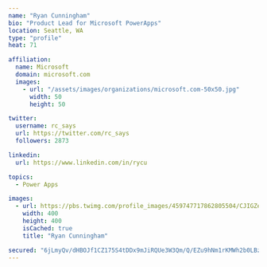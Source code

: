 ```yaml
---
name: "Ryan Cunningham"
bio: "Product Lead for Microsoft PowerApps"
location: Seattle, WA
type: "profile"
heat: 71

affiliation:
  name: Microsoft
  domain: microsoft.com
  images:
    - url: "/assets/images/organizations/microsoft.com-50x50.jpg"
      width: 50
      height: 50

twitter:
  username: rc_says
  url: https://twitter.com/rc_says
  followers: 2873

linkedin:
  url: https://www.linkedin.com/in/rycu

topics:
  - Power Apps

images:
  - url: https://pbs.twimg.com/profile_images/459747717862805504/CJIGZejd_400x400.png
    width: 400
    height: 400
    isCached: true
    title: "Ryan Cunningham"

secured: "6jLmyQv/dHBOJf1CZ175S4tDDx9mJiRQUe3W3Qm/Q/EZu9hNm1rKMWh2b0LBzhKymk3Iy9IXomLEN0DjYCevdybSTMpw7SZKnN3/MJfPnNPhFbomzU/6cJsCA5ahKVC0s+5iwxznPukqiJf3O1EUCJ4oCr7MSvdPiUjzHEU7Mz87k7w+qJzKIlzB4BbnUwUWi5z+GLxTzxtiEXNv4FScIF4Px7m8HdlcUvRt0oG74oA4+2+bJksWK2aOk37vSIoGqg792imXvilAUp4SxmdFzR4wCyNaEY3G6eKowELtx6PKyU9QOohPp9Y4suAVHhp/+AE105MU2tQ+I3c7QfkCtWx1vdsyKejQskodDonaI1lVlt1wuV4mylAA4gPQog4j/yLsaUoJo/wVdapcP4Ym2h886gfhGih4JQGm4y+Rlsk=;Rnlb/Ppv472rpcFIsdinSw=="
---
```


